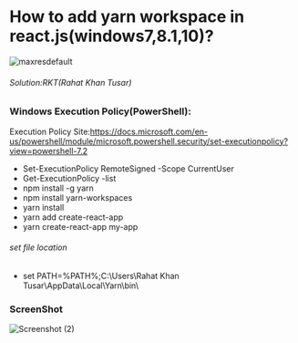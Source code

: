 # How to add yarn workspace in react.js(windows7,8.1,10)?
![maxresdefault](https://user-images.githubusercontent.com/69615463/146716062-06cf5081-9654-4011-a28d-7e6666aa3900.jpg)

<h6>Solution:RKT(Rahat Khan Tusar)</h6>


### Windows Execution Policy(PowerShell): ###

  Execution Policy Site:https://docs.microsoft.com/en-us/powershell/module/microsoft.powershell.security/set-executionpolicy?view=powershell-7.2

+ Set-ExecutionPolicy RemoteSigned -Scope CurrentUser
+ Get-ExecutionPolicy -list
+ npm install -g yarn
+ npm install yarn-workspaces
+ yarn install
+ yarn add create-react-app 
+ yarn create-react-app my-app

<h6>set file location</h6>

+ set PATH=%PATH%;C:\Users\Rahat Khan Tusar\AppData\Local\Yarn\bin\




### ScreenShot ###

![Screenshot (2)](https://user-images.githubusercontent.com/69615463/146715853-1f6c57f4-8477-4dce-a79b-9df052138677.png)











